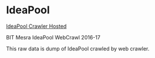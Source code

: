 # IdeaPool

[IdeaPool Crawler Hosted](https://regarmanojkumar.github.io/IdeaPool/)

BIT Mesra IdeaPool WebCrawl 2016-17

This raw data is dump of IdeaPool crawled by web crawler.

